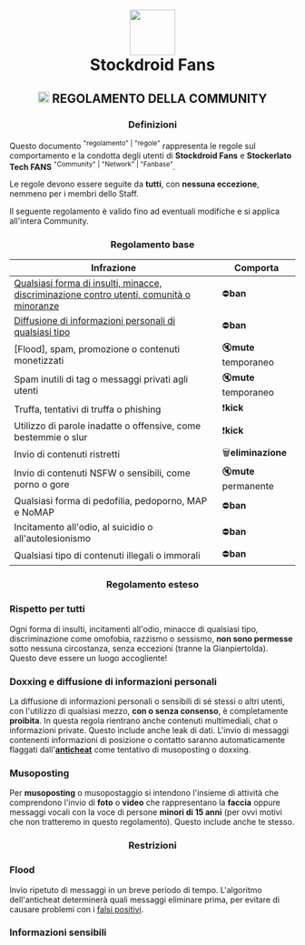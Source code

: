 <h1 align="center">
  <img src="https://dslv9ilpbe7p1.cloudfront.net/Cj7cYvaXaoyQ386pQ2yIjw_store_logo_image.png" width="80"/><br/>
  Stockdroid Fans
</h1>
<h2 align="center">
  <img src="https://camo.githubusercontent.com/de4fa40cddcfcb22448cdca8e9dad69d8133ae62964a9c90ffa661afd780b94a/68747470733a2f2f656d6f6a6970656469612d75732e73332e6475616c737461636b2e75732d776573742d312e616d617a6f6e6177732e636f6d2f7468756d62732f3332302f6170706c652f3238352f706f6c6963652d6361722d6c696768745f31663661382e706e67" width="20"/>
  REGOLAMENTO DELLA COMMUNITY
</h2>

<h3 align="center">
  Definizioni
</h3>

Questo documento <sup>"regolamento" | "regole"</sup> rappresenta le regole sul comportamento e la condotta degli utenti di **Stockdroid Fans** e **Stockerlato Tech FANS** <sup>"Community" | "Network" | "Fanbase"</sup>.

Le regole devono essere seguite da **tutti**, con **nessuna eccezione**, nemmeno per i membri dello Staff.

Il seguente regolamento è valido fino ad eventuali modifiche e si applica all'intera Community.

<!-- BEGIN INTERDOM -->

<h3 align="center">
  Regolamento base
</h3>

| Infrazione | Comporta |
| ---------- | -------- |
| [Qualsiasi forma di insulti, minacce, discriminazione contro utenti, comunità o minoranze](#rispetto-per-tutti) | ⛔**ban** |
| [Diffusione di informazioni personali di qualsiasi tipo](#doxxing-e-diffusione-di-informazioni-personali) | ⛔**ban** |
| [Flood], spam, promozione o contenuti monetizzati | 🔇**mute** temporaneo |
| Spam inutili di tag o messaggi privati agli utenti | 🔇**mute** temporaneo |
| Truffa, tentativi di truffa o phishing | ❗**kick** |
| Utilizzo di parole inadatte o offensive, come bestemmie o slur | ❗**kick** |
| Invio di contenuti ristretti | 🗑️**eliminazione** |
| Invio di contenuti NSFW o sensibili, come porno o gore | 🔇**mute** permanente |
| Qualsiasi forma di pedofilia, pedoporno, MAP e NoMAP | ⛔**ban** |
| Incitamento all'odio, al suicidio o all'autolesionismo | ⛔**ban** |
| Qualsiasi tipo di contenuti illegali o immorali | ⛔**ban** |

<h3 align="center">
  Regolamento esteso
</h3>

### Rispetto per tutti
Ogni forma di insulti, incitamenti all'odio, minacce di qualsiasi tipo, discriminazione come omofobia, razzismo o sessismo, **non sono permesse** sotto nessuna circostanza, senza eccezioni (tranne la Gianpiertolda). Questo deve essere un luogo accogliente!

### Doxxing e diffusione di informazioni personali
La diffusione di informazioni personali o sensibili di sé stessi o altri utenti, con l'utilizzo di qualsiasi mezzo, **con o senza consenso**, è completamente **proibita**. In questa regola rientrano anche contenuti multimediali, chat o informazioni private. Questo include anche leak di dati. L'invio di messaggi contenenti informazioni di posizione o contatto saranno automaticamente flaggati dall'**[anticheat](#informazioni-sensibili)** come tentativo di musoposting o doxxing.

### Musoposting
Per **musoposting** o musopostaggio si intendono l'insieme di attività che comprendono l'invio di **foto** o **video** che rappresentano la **faccia** oppure messaggi vocali con la voce di persone **minori di 15 anni** (per ovvi motivi che non tratteremo in questo regolamento). Questo include anche te stesso.

<h3 align="center">
  Restrizioni
</h3>

### Flood
Invio ripetuto di messaggi in un breve periodo di tempo. L'algoritmo dell'anticheat determinerà quali messaggi eliminare prima, per evitare di causare problemi con i [falsi positivi](https://t.me/CrisiStockdroid/464).

### Informazioni sensibili

<!-- END INTERDOM -->
